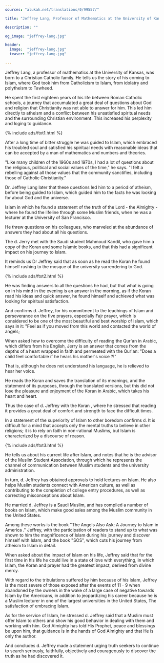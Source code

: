 ```yaml
---
sources: "alukah.net/translations/0/99557/"

title: "Jeffrey Lang, Professor of Mathematics at the University of Kansas"

description: ""

og_image: "jeffrey-lang.jpg"

header:
  image:  "jeffrey-lang.jpg"
  teaser: "jeffrey-lang.jpg"
  
---
```


Jeffrey Lang, a professor of mathematics at the University of Kansas, was born to a Christian Catholic family. He tells us the story of his coming to Islam, where God took him from Catholicism to Islam, from idolatry and polytheism to Tawheed.

He spent the first eighteen years of his life between Roman Catholic schools, a journey that accumulated a great deal of questions about God and religion that Christianity was not able to answer for him. This led him directly to atheism and a conflict between his unsatisfied spiritual needs and the surrounding Christian environment. This increased his perplexity and loging to guidance.

{% include ads/ftxt1.html %}

After a long time of bitter struggle he was guided to Islam, which embraced his troubled soul and satisfied his spiritual needs with reasonable ideas that can be accepted by a man of mathematics and numbers and theories.

"Like many children of the 1960s and 1970s, I had a lot of questions about the religious, political and social values ​​of the time," he says. "I felt a rebelling against all those values ​​that the community sanctifies, including those of Catholic Christianity."

Dr. Jeffrey Lang later that these questions led him to a period of atheism, before being guided to Islam, which guided him to the facts he was looking for about God and the universe.

Islam in which he found a statement of the truth of the Lord - the Almighty - where he found the lifeline through some Muslim friends, when he was a lecturer at the University of San Francisco.

He threw questions on his colleagues, who marveled at the abundance of answers they had about all his questions.

The d. Jerry met with the Saudi student Mahmoud Kandil, who gave him a copy of the Koran and some Islamic books, and that this had a significant impact on his journey to Islam.

It reminds us Dr Jeffrey said that as soon as he read the Koran he found himself rushing to the mosque of the university surrendering to God.

{% include ads/ftxt2.html %}

He was finding answers to all the questions he had, but that what is going on in his mind in the evening is an answer in the morning, as if the Koran read his ideas and quick answer, he found himself and achieved what was looking for spiritual satisfaction.

And confirms d. Jeffrey, for his commitment to the teachings of Islam and perseverance on the five prayers, especially Fajr prayer, which is considered to be one of the most beautiful and best worship of Islam, which says in it: "Feel as if you moved from this world and contacted the world of angels;

When asked how to overcome the difficulty of reading the Qur'an in Arabic, which differs from his English, Jerry is an answer that comes from the depths of a heart wrapped in faith and permeated with the Qur'an: "Does a child feel comfortable if he hears his mother's voice ?!"

That is, although he does not understand his language, he is relieved to hear her voice.

He reads the Koran and saves the translation of its meanings, and the statement of its purposes, through the translated versions, but this did not lose the pleasure and enjoyment of the Koran in Arabic, which takes his heart and heart.

Thus the case of d. Jeffrey with the Koran , where he stressed that reading it provides a great deal of comfort and strength to face the difficult times.

In a statement of the superiority of Islam to other boredom confirms d. It is difficult for a mind that accepts only the mental truths to believe in other religions; it is to rely on faith in non-rational Muslims, but Islam is characterized by a discourse of reason.

{% include ads/ftxt3.html %}

He tells us about his current life after Islam, and notes that he is the advisor of the Muslim Student Association, through which he represents the channel of communication between Muslim students and the university administration.

In turn, d. Jeffrey has obtained approvals to hold lectures on Islam. He also helps Muslim students connect with American culture, as well as contributing to the completion of college entry procedures, as well as correcting misconceptions about Islam.

He married d. Jeffrey is a Saudi Muslim, and has compiled a number of books on Islam, which make good sales among the Muslim community in the United States.

Among these works is the book "The Angels Also Ask: A Journey to Islam in America ." Jeffrey, with the participation of readers to stand up to what was shown to him the magnificence of Islam during his journey and discover himself with Islam, and the book "SOS", which cuts his journey from atheism to Islam in detail.

When asked about the impact of Islam on his life, Jeffrey said that for the first time in his life he could live in a state of love with everything, in which Islam, the Koran and prayer had the greatest impact, derived from divine mercy.

With regard to the tribulations suffered by him because of his Islam, Jeffrey is the most severe of those exposed after the events of 11 - 9 when abandoned by the owners in the wake of a large case of negative towards Islam by the Americans, in addition to jeopardizing his career because he is a Muslim lecturer in one of the largest universities in the United States, The satisfaction of embracing Islam.

As for the service of Islam, he stressed d. Jeffrey said that a Muslim must offer Islam to others and show his good behavior in dealing with them and working with him. God Almighty has told His Prophet, peace and blessings be upon him, that guidance is in the hands of God Almighty and that He is only the author.

And concludes d. Jeffrey made a statement urging truth seekers to continue to search seriously, faithfully, objectively and courageously to discover the truth as he had discovered it. 